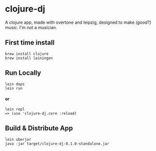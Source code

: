 # clojure-dj

A clojure app, made with overtone and leipzig, designed to make _(good?)_ music. I'm not a musician.

## First time install
```
brew install clojure
brew install leiningen
```

## Run Locally
```
lein deps
lein run
```
#### or
```
lein repl
=> (use 'clojure-dj.core :reload)
```

## Build & Distribute App
```
lein uberjar
java -jar target/clojure-dj-0.1.0-standalone.jar
```
